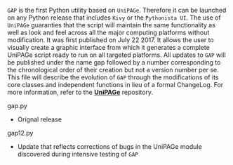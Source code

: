 ```GAP``` is the first Python utility based on ```UniPAGe```. Therefore it can be launched on any Python release that includes ```Kivy``` or the ```Pythonista UI```. The use of ```UniPAGe``` guaranties that the script will maintain the same functionality as well as look and feel across all the major computing platforms without modification. It was first published on July 22 2017. It allows the user to visually create a graphic interface from which it generates a complete UniPAGe script ready to run on all targeted platforms. All updates to ```GAP``` will be published under the name gap followed by a number corresponding to the chronological order of their creation but not a version number per se. This file will describe the evolution of ```GAP``` through the modifications of its core classes and independent functions in lieu of a formal ChangeLog. For more information, refer to the [**UniPAGe**](https://github.com/Tileyon/UniPAGe) repository.

gap.py

* Orignal release

gap12.py

* Update that reflects corrections of bugs in the UniPAGe module discovered during intensive testing of ```GAP```
